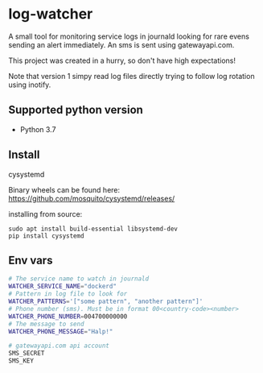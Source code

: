 # log-watcher

A small tool for monitoring service logs in journald
looking for rare evens sending an alert immediately.
An sms is sent using gatewayapi.com.

This project was created in a hurry, so don't have high expectations!

Note that version 1 simpy read log files directly trying
to follow log rotation using inotify.

## Supported python version

* Python 3.7

## Install

cysystemd

Binary wheels can be found here:
https://github.com/mosquito/cysystemd/releases/

installing from source:

```
sudo apt install build-essential libsystemd-dev
pip install cysystemd
```

## Env vars

```bash
# The service name to watch in journald
WATCHER_SERVICE_NAME="dockerd"
# Pattern in log file to look for
WATCHER_PATTERNS='["some pattern", "another pattern"]'
# Phone number (sms). Must be in format 00<country-code><number>
WATCHER_PHONE_NUMBER=004700000000
# The message to send
WATCHER_PHONE_MESSAGE="Halp!"

# gatewayapi.com api account
SMS_SECRET
SMS_KEY
```
